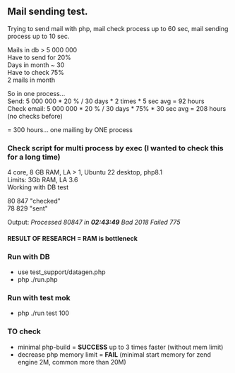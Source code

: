 ## Mail sending test.  
Trying to send mail with php, mail check process up to 60 sec, mail sending process up to 10 sec.  

Mails in db > 5 000 000  
Have to send for 20%  
Days in month ~ 30  
Have to check 75%  
2 mails in month

So in one process...  
Send: 5 000 000 * 20 % / 30 days * 2 times * 5 sec avg  = 92 hours  
Check email: 5 000 000 * 20 % / 30 days * 75% * 30 sec avg = 208 hours (no checks before)

= 300 hours... one mailing by ONE process

### Check script for multi process by exec (I wanted to check this for a long time)
4 core, 8 GB RAM, LA > 1, Ubuntu 22 desktop, php8.1    
Limits: 3Gb RAM, LA 3.6  
Working with DB test

80 847 "checked"   
78 829 "sent"  

Output: _Processed 80847 in **02:43:49** Bad 2018 Failed 775_  

#### RESULT OF RESEARCH = RAM is bottleneck

### Run with DB
 - use test_support/datagen.php
 - php ./run.php

### Run with test mok
- php ./run test 100

### TO check
- minimal php-build = **SUCCESS** up to 3 times faster (without mem limit)
- decrease php memory limit = **FAIL** (minimal start memory for zend engine 2M, common more than 20M)
  